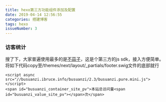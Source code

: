 ```yaml
---
title: hexo第三方功能组件添加及配置
date: 2019-04-14 12:56:55
categories: 搭建博客
tags: hexo
issueNumber: 3
---
```



### 访客统计
搜了下，大家普遍使用最多的是[不蒜子](https://busuanzi.ibruce.info/)，这是个第三方的js sdk，接入方便简单。
将如下代码copy至/themes/next/layout/_partials/footer.swig文件的底部就行

    <script async src="//busuanzi.ibruce.info/busuanzi/2.3/busuanzi.pure.mini.js"></script>
    <span id="busuanzi_container_site_pv">本站总访问量<span id="busuanzi_value_site_pv"></span>次</span>




